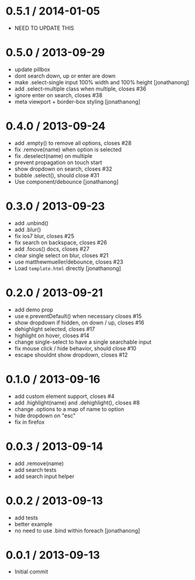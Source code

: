 
0.5.1 / 2014-01-05
==================

 * NEED TO UPDATE THIS

0.5.0 / 2013-09-29
==================

 * update pillbox
 * dont search down, up or enter are down
 * make .select-single input 100% width and 100% height [jonathanong]
 * add .select-multiple class when multiple, closes #36
 * ignore enter on search, closes #38
 * meta viewport + border-box styling [jonathanong]

0.4.0 / 2013-09-24
==================

 * add .empty() to remove all options, closes #28
 * fix .remove(name) when option is selected
 * fix .deselect(name) on multiple
 * prevent propagation on touch start
 * show dropdown on search, closes #32
 * bubble .select(), should close #31
 * Use component/debounce [jonathanong]

0.3.0 / 2013-09-23
==================

 * add .unbind()
 * add .blur()
 * fix ios7 blur, closes #25
 * fix search on backspace, closes #26
 * add .focus() docs, closes #27
 * clear single select on blur, closes #21
 * use matthewmueller/debounce, closes #23
 * Load `template.html` directly [jonathanong]

0.2.0 / 2013-09-21
==================

 * add demo prop
 * use e.preventDefault() when necessary closes #15
 * show dropdown if hidden, on down / up, closes #16
 * dehighlight selected, closes #17
 * highlight on hover, closes #14
 * change single-select to have a single searchable input
 * fix mouse click / hide behavior, should close #10
 * escape shouldnt show dropdown, closes #12

0.1.0 / 2013-09-16
==================

 * add custom element support, closes #4
 * add .highlight(name) and .dehighlight(), closes #8
 * change .options to a map of name to option
 * hide dropdown on "esc"
 * fix in firefox

0.0.3 / 2013-09-14
==================

 * add .remove(name)
 * add search tests
 * add search input helper

0.0.2 / 2013-09-13
==================

 * add tests
 * better example
 * no need to use .bind within foreach [jonathanong]

0.0.1 / 2013-09-13
==================

 * Initial commit

